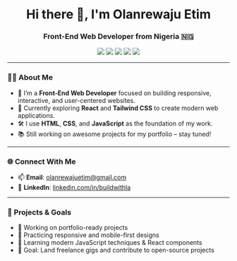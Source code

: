 <h1 align="center">Hi there 👋, I'm Olanrewaju Etim</h1>
<h3 align="center">Front-End Web Developer from Nigeria 🇳🇬</h3>

<p align="center">
  <img src="https://img.shields.io/badge/HTML5-E34F26?style=for-the-badge&logo=html5&logoColor=white" />
  <img src="https://img.shields.io/badge/CSS3-1572B6?style=for-the-badge&logo=css3&logoColor=white" />
  <img src="https://img.shields.io/badge/JavaScript-F7DF1E?style=for-the-badge&logo=javascript&logoColor=black" />
  <img src="https://img.shields.io/badge/React-20232A?style=for-the-badge&logo=react&logoColor=61DAFB" />
  <img src="https://img.shields.io/badge/Tailwind_CSS-38B2AC?style=for-the-badge&logo=tailwind-css&logoColor=white" />
</p>

---

### 👨‍💻 About Me

- 🎯 I’m a **Front-End Web Developer** focused on building responsive, interactive, and user-centered websites.
- 🚀 Currently exploring **React** and **Tailwind CSS** to create modern web applications.
- 🛠️ I use **HTML**, **CSS**, and **JavaScript** as the foundation of my work.
- 📚 Still working on awesome projects for my portfolio – stay tuned!

---

### 🌐 Connect With Me

- 📫 **Email**: [olanrewajuetim@gmail.com](mailto:olanrewajuetim@gmail.com)  
- 💼 **LinkedIn**: [linkedin.com/in/buildwithla](https://www.linkedin.com/in/buildwithla)

---

### 📁 Projects & Goals

- 💼 Working on portfolio-ready projects
- 📱 Practicing responsive and mobile-first designs
- 🔄 Learning modern JavaScript techniques & React components
- 🎯 Goal: Land freelance gigs and contribute to open-source projects
